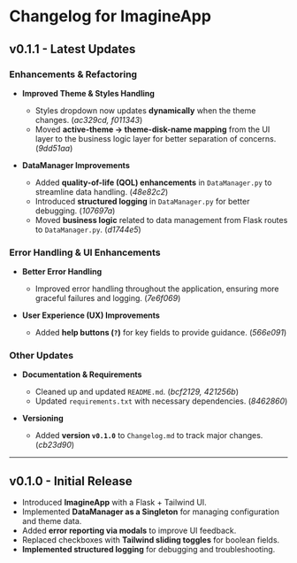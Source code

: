 # Changelog for ImagineApp

## v0.1.1 - Latest Updates

### Enhancements & Refactoring
- **Improved Theme & Styles Handling**
  - Styles dropdown now updates **dynamically** when the theme changes. (*ac329cd, f011343*)  
  - Moved **active-theme → theme-disk-name mapping** from the UI layer to the business logic layer for better separation of concerns. (*9dd51aa*)  

- **DataManager Improvements**
  - Added **quality-of-life (QOL) enhancements** in `DataManager.py` to streamline data handling. (*48e82c2*)  
  - Introduced **structured logging** in `DataManager.py` for better debugging. (*107697a*)  
  - Moved **business logic** related to data management from Flask routes to `DataManager.py`. (*d1744e5*)  

### Error Handling & UI Enhancements
- **Better Error Handling**
  - Improved error handling throughout the application, ensuring more graceful failures and logging. (*7e6f069*)  

- **User Experience (UX) Improvements**
  - Added **help buttons (`?`)** for key fields to provide guidance. (*566e091*)  

### Other Updates
- **Documentation & Requirements**
  - Cleaned up and updated `README.md`. (*bcf2129, 421256b*)  
  - Updated `requirements.txt` with necessary dependencies. (*8462860*)  

- **Versioning**
  - Added **version `v0.1.0`** to `Changelog.md` to track major changes. (*cb23d90*)  

---

## v0.1.0 - Initial Release
- Introduced **ImagineApp** with a Flask + Tailwind UI.  
- Implemented **DataManager as a Singleton** for managing configuration and theme data.  
- Added **error reporting via modals** to improve UI feedback.  
- Replaced checkboxes with **Tailwind sliding toggles** for boolean fields.  
- **Implemented structured logging** for debugging and troubleshooting.  
